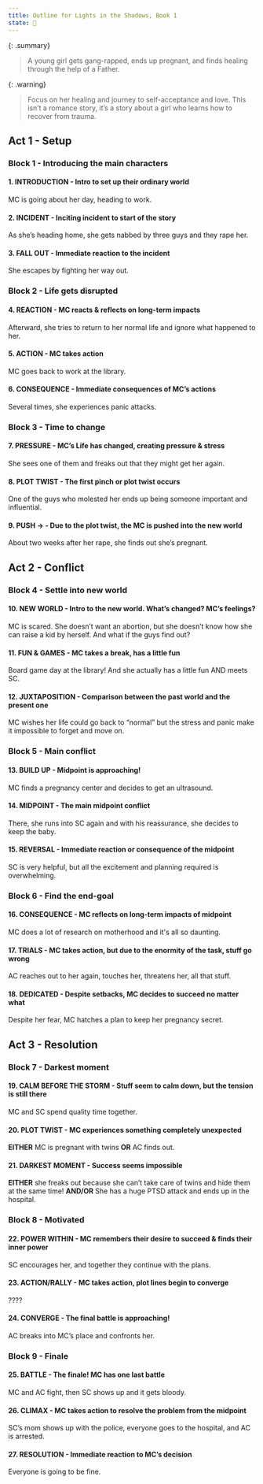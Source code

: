 ```yaml
---
title: Outline for Lights in the Shadows, Book 1
state: 🌱
---
```


{: .summary}
> A young girl gets gang-rapped, ends up pregnant, and finds healing through the help of a Father.

{: .warning}
> Focus on her healing and journey to self-acceptance and love. This isn’t a romance story, it’s a story about a girl who learns how to recover from trauma.

## Act 1 - Setup

### Block 1 - Introducing the main characters

#### 1. INTRODUCTION - Intro to set up their ordinary world

MC is going about her day, heading to work.

#### 2. INCIDENT - Inciting incident to start of the story

As she’s heading home, she gets nabbed by three guys and they rape her.

#### 3. FALL OUT - Immediate reaction to the incident

She escapes by fighting her way out.

### Block 2 - Life gets disrupted

#### 4. REACTION - MC reacts & reflects on long-term impacts

Afterward, she tries to return to her normal life and ignore what happened to her.

#### 5. ACTION - MC takes action

MC goes back to work at the library.

#### 6. CONSEQUENCE - Immediate consequences of MC’s actions

Several times, she experiences panic attacks.

### Block 3 - Time to change

#### 7. PRESSURE - MC’s Life has changed, creating pressure & stress

She sees one of them and freaks out that they might get her again.

#### 8. PLOT TWIST - The first pinch or plot twist occurs

One of the guys who molested her ends up being someone important and influential.

#### 9. PUSH → - Due to the plot twist, the MC is pushed into the new world

About two weeks after her rape, she finds out she’s pregnant.

## Act 2 - Conflict

### Block 4 - Settle into new world

#### 10. NEW WORLD - Intro to the new world. What’s changed? MC’s feelings?

MC is scared. She doesn’t want an abortion, but she doesn’t know how she can raise a kid by herself. And what if the guys find out?

#### 11. FUN & GAMES - MC takes a break, has a little fun

Board game day at the library! And she actually has a little fun AND meets SC.

#### 12. JUXTAPOSITION - Comparison between the past world and the present one

MC wishes her life could go back to “normal” but the stress and panic make it impossible to forget and move on.

### Block 5 - Main conflict

#### 13. BUILD UP - Midpoint is approaching!

MC finds a pregnancy center and decides to get an ultrasound.

#### 14. MIDPOINT - The main midpoint conflict

There, she runs into SC again and with his reassurance, she decides to keep the baby.

#### 15. REVERSAL - Immediate reaction or consequence of the midpoint

SC is very helpful, but all the excitement and planning required is overwhelming.

### Block 6 - Find the end-goal

#### 16. CONSEQUENCE - MC reflects on long-term impacts of midpoint

MC does a lot of research on motherhood and it's all so daunting.

#### 17. TRIALS - MC takes action, but due to the enormity of the task, stuff go wrong

AC reaches out to her again, touches her, threatens her, all that stuff.

#### 18. DEDICATED - Despite setbacks, MC decides to succeed no matter what

Despite her fear, MC hatches a plan to keep her pregnancy secret.

## Act 3 - Resolution

### Block 7 - Darkest moment

#### 19. CALM BEFORE THE STORM - Stuff seem to calm down, but the tension is still there

MC and SC spend quality time together.

#### 20. PLOT TWIST - MC experiences something completely unexpected

**EITHER** MC is pregnant with twins **OR** AC finds out.

#### 21. DARKEST MOMENT - Success seems impossible

**EITHER** she freaks out because she can’t take care of twins and hide them at the same time! **AND/OR** She has a huge PTSD attack and ends up in the hospital.

### Block 8 - Motivated

#### 22. POWER WITHIN - MC remembers their desire to succeed & finds their inner power

SC encourages her, and together they continue with the plans.

#### 23. ACTION/RALLY - MC takes action, plot lines begin to converge

????

#### 24. CONVERGE - The final battle is approaching!

AC breaks into MC’s place and confronts her.

### Block 9 - Finale

#### 25. BATTLE - The finale! MC has one last battle

MC and AC fight, then SC shows up and it gets bloody.

#### 26. CLIMAX - MC takes action to resolve the problem from the midpoint

SC’s mom shows up with the police, everyone goes to the hospital, and AC is arrested.

#### 27. RESOLUTION - Immediate reaction to MC’s decision

Everyone is going to be fine.
